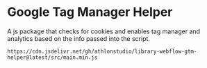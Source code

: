 # Google Tag Manager Helper
A js package that checks for cookies and enables tag manager and analytics based on the info passed into the script.

```
https://cdn.jsdelivr.net/gh/athlonstudio/library-webflow-gtm-helper@latest/src/main.min.js
```
